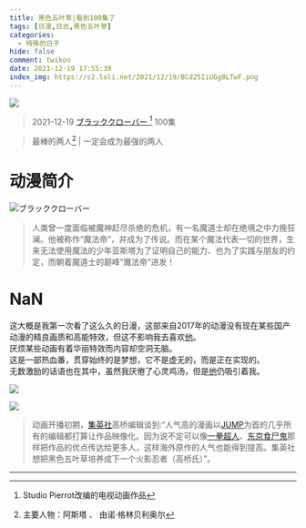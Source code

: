 ```yaml
---
title: 黑色五叶草|看到100集了
tags: [日漫,日志,黑色五叶草]
categories:
  - 特殊的日子
hide: false
comment: twikoo
date: 2021-12-19 17:55:39
index_img: https://s2.loli.net/2021/12/19/BCd25IiUGg8LTwF.png
---
```


![](https://s2.loli.net/2021/12/19/BCd25IiUGg8LTwF.png)


>2021-12-19 [ ブラッククローバー ](https://baike.baidu.com/item/%E9%BB%91%E8%89%B2%E4%BA%94%E5%8F%B6%E8%8D%89/19921969#viewPageContent) [^1] 100集

[^1]: Studio Pierrot改编的电视动画作品

>最棒的两人[^2]  |  一定会成为最强的两人

[^2]: 主要人物：阿斯塔 、  由诺·格林贝利奥尔

# 动漫简介

![ブラッククローバー ](https://bkimg.cdn.bcebos.com/pic/9213b07eca8065387cd87d1e9bdda144ad348289?x-bce-process=image/watermark,image_d2F0ZXIvYmFpa2U5Mg==,g_7,xp_5,yp_5/format,f_auto)

>人类曾一度面临被魔神赶尽杀绝的危机，有一名魔道士却在绝境之中力挽狂澜。他被称作“魔法帝”，并成为了传说。而在某个魔法代表一切的世界，生来无法使用魔法的少年亚斯塔为了证明自己的能力、也为了实践与朋友的约定，而朝着魔道士的巅峰“魔法帝”进发！


# NaN

这大概是我第一次看了这么久的日漫，这部来自2017年的动漫没有现在某些国产动漫的精良画质和高能特效，但这不影响我去喜欢[他](http://ysjdm8.com/acg/3836/)。  
厌烦某些动画有着华丽特效而内容却空洞无脑。  
这是一部热血番，贯穿始终的是梦想，它不是虚无的，而是正在实现的。  
无数激励的话语也在其中，虽然我厌倦了心灵鸡汤，但是[他](http://ysjdm8.com/acg/3836/)仍吸引着我。

![](https://s2.loli.net/2021/12/19/Bo51xJLX9qI7yhO.jpg)

![](https://images7.alphacoders.com/959/thumb-1920-959228.jpg)
> 动画开播初期，[集英社](https://baike.baidu.com/item/%E9%9B%86%E8%8B%B1%E7%A4%BE/577964?fr=aladdin)高桥编辑谈到:“人气高的漫画以[JUMP](https://baike.baidu.com/item/%E5%91%A8%E5%88%8A%E5%B0%91%E5%B9%B4JUMP/8627718?fromtitle=jump&fromid=9830239)为首的几乎所有的编辑都打算让作品映像化。因为说不定可以像[一拳超人](https://baike.baidu.com/item/%E4%B8%80%E6%8B%B3%E8%B6%85%E4%BA%BA/1966105)、[东京食尸鬼](https://baike.baidu.com/item/Tokyo%20Ghoul/22470868)那样把作品的优点传达给更多人，这样海外原作的人气也能得到提高。集英社想把黑色五叶草培养成下一个火影忍者（高桥氏）”。  

---